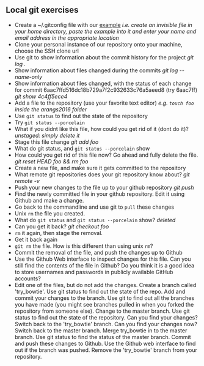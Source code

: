 Local git exercises
-------------------

- Create a ~/.gitconfig file with our [example](https://github.com/rvosa/arangs2016/blob/master/docs/2016-05-09/git/example_gitconfig) _i.e. create an invisible file in your home directory, paste the example into it and enter your name and email address in the appropriate location_
- Clone your personal instance of our repository onto your machine, choose the SSH clone url
- Use git to show information about the commit history for the project _git log ._
- Show information about files changed during the commits _git log --name-only_
- Show information about files changed, with the status of each change for
commit 6aac7ffd516dc18b729a7f2c932633c76a5aeed8 (try 6aac7ff) _git show 4c4ff5ece4_
- Add a file to the repository (use your favorite text editor) _e.g. `touch foo` inside the arangs2016 folder_
- Use `git status` to find out the state of the repository
- Try `git status --porcelain`
- What if you didnt like this file, how could you get rid of it (dont do it)? _unstaged: simply delete it_
- Stage this file change _git add foo_
- What do git status, and `git status --porcelain` show
- How could you get rid of this file now? Go ahead and fully delete the file.  _git reset HEAD foo && rm foo_
- Create a new file, and make sure it gets committed to the repository
- What remote git repositories does your git repository know about? _git remote -v_
- Push your new changes to the file up to your github repository _git push_
- Find the newly committed file in your github repository.  Edit it using
Github and make a change.
- Go back to the commandline and use git to `pull` these changes
- Unix `rm` the file you created.
- What do `git status` and `git status --porcelain` show? _deleted_
- Can you get it back? _git checkout foo_
- `rm` it again, then stage the removal.
- Get it back again
- `git rm` the file.  How is this different than using unix `rm`?
- Commit the removal of the file, and push the changes up to Github
- Use the Github Web interface to inspect changes for this file.  Can you
still find the contents of the file in Github?  Do you think it is a
good idea to store usernames and passwords in publicly available GitHub accounts?
- Edit one of the files, but do not add the changes.  Create a branch called 'try_bowtie'.  Use git status to find out the state of the repo.  Add and commit
your changes to the branch.  Use git to find out all the branches you have made (you might see branches pulled in when you forked the repository from someone else).  Change to the master branch.  Use git status to find out the state of the repository.  Can you find your changes?  Switch back to the 'try_bowtie' branch.  Can you find your changes now?  Switch back to the master branch.  Merge try_bowtie in to the master branch.  Use git status to find the status of the master branch. Commit and push these changes to Github.  Use the Github web interface to find out if the branch was pushed. Remove the 'try_bowtie' branch from your repository.
